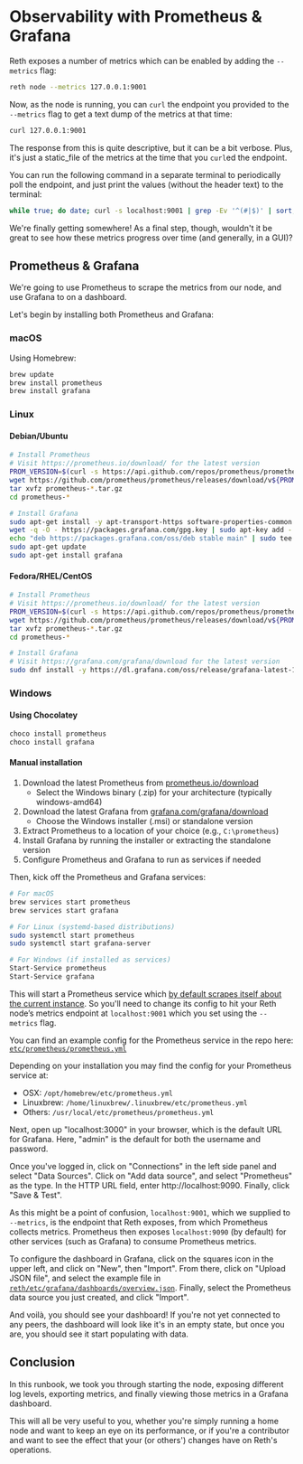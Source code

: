 # Observability with Prometheus & Grafana

Reth exposes a number of metrics which can be enabled by adding the `--metrics` flag:

```bash
reth node --metrics 127.0.0.1:9001
```

Now, as the node is running, you can `curl` the endpoint you provided to the `--metrics` flag to get a text dump of the metrics at that time:

```bash
curl 127.0.0.1:9001
```

The response from this is quite descriptive, but it can be a bit verbose. Plus, it's just a static_file of the metrics at the time that you `curl`ed the endpoint.

You can run the following command in a separate terminal to periodically poll the endpoint, and just print the values (without the header text) to the terminal:

```bash
while true; do date; curl -s localhost:9001 | grep -Ev '^(#|$)' | sort; echo; sleep 10; done
```

We're finally getting somewhere! As a final step, though, wouldn't it be great to see how these metrics progress over time (and generally, in a GUI)?

## Prometheus & Grafana

We're going to use Prometheus to scrape the metrics from our node, and use Grafana to on a dashboard.

Let's begin by installing both Prometheus and Grafana:

### macOS

Using Homebrew:

```bash
brew update
brew install prometheus
brew install grafana
```

### Linux

#### Debian/Ubuntu
```bash
# Install Prometheus
# Visit https://prometheus.io/download/ for the latest version
PROM_VERSION=$(curl -s https://api.github.com/repos/prometheus/prometheus/releases/latest | grep tag_name | cut -d '"' -f 4 | cut -c 2-)
wget https://github.com/prometheus/prometheus/releases/download/v${PROM_VERSION}/prometheus-${PROM_VERSION}.linux-amd64.tar.gz
tar xvfz prometheus-*.tar.gz
cd prometheus-*

# Install Grafana
sudo apt-get install -y apt-transport-https software-properties-common
wget -q -O - https://packages.grafana.com/gpg.key | sudo apt-key add -
echo "deb https://packages.grafana.com/oss/deb stable main" | sudo tee -a /etc/apt/sources.list.d/grafana.list
sudo apt-get update
sudo apt-get install grafana
```

#### Fedora/RHEL/CentOS
```bash
# Install Prometheus
# Visit https://prometheus.io/download/ for the latest version
PROM_VERSION=$(curl -s https://api.github.com/repos/prometheus/prometheus/releases/latest | grep tag_name | cut -d '"' -f 4 | cut -c 2-)
wget https://github.com/prometheus/prometheus/releases/download/v${PROM_VERSION}/prometheus-${PROM_VERSION}.linux-amd64.tar.gz
tar xvfz prometheus-*.tar.gz
cd prometheus-*

# Install Grafana
# Visit https://grafana.com/grafana/download for the latest version
sudo dnf install -y https://dl.grafana.com/oss/release/grafana-latest-1.x86_64.rpm
```

### Windows

#### Using Chocolatey
```powershell
choco install prometheus
choco install grafana
```

#### Manual installation
1. Download the latest Prometheus from [prometheus.io/download](https://prometheus.io/download/)
   - Select the Windows binary (.zip) for your architecture (typically windows-amd64)
2. Download the latest Grafana from [grafana.com/grafana/download](https://grafana.com/grafana/download)
   - Choose the Windows installer (.msi) or standalone version
3. Extract Prometheus to a location of your choice (e.g., `C:\prometheus`)
4. Install Grafana by running the installer or extracting the standalone version
5. Configure Prometheus and Grafana to run as services if needed

Then, kick off the Prometheus and Grafana services:

```bash
# For macOS
brew services start prometheus
brew services start grafana

# For Linux (systemd-based distributions)
sudo systemctl start prometheus
sudo systemctl start grafana-server

# For Windows (if installed as services)
Start-Service prometheus
Start-Service grafana
```

This will start a Prometheus service which [by default scrapes itself about the current instance](https://prometheus.io/docs/introduction/first_steps/#:~:text=The%20job%20contains%20a%20single,%3A%2F%2Flocalhost%3A9090%2Fmetrics.). So you'll need to change its config to hit your Reth node’s metrics endpoint at `localhost:9001` which you set using the `--metrics` flag.

You can find an example config for the Prometheus service in the repo here: [`etc/prometheus/prometheus.yml`](https://github.com/paradigmxyz/reth/blob/main/etc/prometheus/prometheus.yml)

Depending on your installation you may find the config for your Prometheus service at:

- OSX: `/opt/homebrew/etc/prometheus.yml`
- Linuxbrew: `/home/linuxbrew/.linuxbrew/etc/prometheus.yml`
- Others: `/usr/local/etc/prometheus/prometheus.yml`

Next, open up "localhost:3000" in your browser, which is the default URL for Grafana. Here, "admin" is the default for both the username and password.

Once you've logged in, click on "Connections" in the left side panel and select "Data Sources". Click on "Add data source", and select "Prometheus" as the type. In the HTTP URL field, enter http://localhost:9090. Finally, click "Save & Test".

As this might be a point of confusion, `localhost:9001`, which we supplied to `--metrics`, is the endpoint that Reth exposes, from which Prometheus collects metrics. Prometheus then exposes `localhost:9090` (by default) for other services (such as Grafana) to consume Prometheus metrics.

To configure the dashboard in Grafana, click on the squares icon in the upper left, and click on "New", then "Import". From there, click on "Upload JSON file", and select the example file in [`reth/etc/grafana/dashboards/overview.json`](https://github.com/paradigmxyz/reth/blob/main/etc/grafana/dashboards/overview.json). Finally, select the Prometheus data source you just created, and click "Import".

And voilà, you should see your dashboard! If you're not yet connected to any peers, the dashboard will look like it's in an empty state, but once you are, you should see it start populating with data.

## Conclusion

In this runbook, we took you through starting the node, exposing different log levels, exporting metrics, and finally viewing those metrics in a Grafana dashboard.

This will all be very useful to you, whether you're simply running a home node and want to keep an eye on its performance, or if you're a contributor and want to see the effect that your (or others') changes have on Reth's operations.

[installation]: ../installation/installation.md
[release-profile]: https://doc.rust-lang.org/cargo/reference/profiles.html#release
[docs]: https://github.com/paradigmxyz/reth/tree/main/docs
[metrics]: https://github.com/paradigmxyz/reth/blob/main/docs/design/metrics.md#current-metrics
